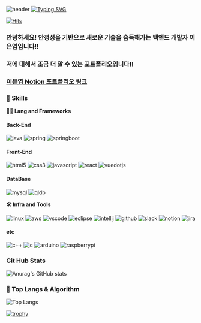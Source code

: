 ![header](https://capsule-render.vercel.app/api?type=waving&color=6994CDEE&text=&animation=twinkling&height=80)
[![Typing SVG](https://readme-typing-svg.demolab.com?font=Alkatra&weight=500&size=45&duration=3500&pause=3&color=6994CDEE&center=false&vCenter=false&multiline=true&repeat=true&width=1000&height=100&lines=Welcome+to+Eunyeop's+GitHub!👋)](https://git.io/typing-svg)

[![Hits](https://hits.seeyoufarm.com/api/count/incr/badge.svg?url=https%3A%2F%2Fgithub.com%2FShinChanCoding%2Fhit-counter&count_bg=%2379C83D&title_bg=%231B1919&icon=spring.svg&icon_color=%2309D61D&title=hits&edge_flat=false)](https://hits.seeyoufarm.com)

### 안녕하세요! 안정성을 기반으로 새로운 기술을 습득해가는 백엔드 개발자 이은엽입니다!!

### 저에 대해서 조금 더 알 수 있는 포트폴리오입니다!!


### [이은엽 Notion 포트폴리오 링크](https://glistening-tick-fe0.notion.site/1a83ffdc51494c7db90ee6e2d40c8e89?pvs=4)

### 🦾 Skills
**🧑‍💻 Lang and Frameworks**
#### Back-End
![java](https://img.shields.io/badge/java-ffffff.svg?&style=for-the-badge&logo=openjdk&logoColor=black)
![spring](https://img.shields.io/badge/spring-6DB33F.svg?&style=for-the-badge&logo=spring&logoColor=white)
![springboot](https://img.shields.io/badge/springboot-6DB33F.svg?&style=for-the-badge&logo=springboot&logoColor=white)
#### Front-End
![html5](https://img.shields.io/badge/html5-E34F26.svg?&style=for-the-badge&logo=html5&logoColor=white)
![css3](https://img.shields.io/badge/css3-1572B6.svg?&style=for-the-badge&logo=css3&logoColor=white)
![javascript](https://img.shields.io/badge/javascript-F7DF1E.svg?&style=for-the-badge&logo=javascript&logoColor=white)
![react](https://img.shields.io/badge/react-61DAFB.svg?&style=for-the-badge&logo=react&logoColor=white)
![vuedotjs](https://img.shields.io/badge/vue.js-4FC08D.svg?&style=for-the-badge&logo=vuedotjs&logoColor=white)
<!-- Oracle의 요청으로 Java 로고가 Simple Icons에서 삭제되었기에 대신 OpenJDK의 로고를 사용 -->
#### DataBase
![mysql](https://img.shields.io/badge/mysql-4479A1.svg?&style=for-the-badge&logo=mysql&logoColor=white)
![qldb](https://img.shields.io/badge/qldb-232F3E.svg?&style=for-the-badge&logo=amazonaws&logoColor=white)

**🛠️ Infra and Tools**

![linux](https://img.shields.io/badge/linux-FCC624.svg?&style=for-the-badge&logo=linux&logoColor=white)
![aws](https://img.shields.io/badge/aws-232F3E.svg?&style=for-the-badge&logo=amazonaws&logoColor=white)
![vscode](https://img.shields.io/badge/vscode-007ACC.svg?&style=for-the-badge&logo=visualstudiocode&logoColor=white)
![eclipse](https://img.shields.io/badge/eclipse-2C2255.svg?&style=for-the-badge&logo=eclipseide&logoColor=white)
![intellij](https://img.shields.io/badge/intellij-000000.svg?&style=for-the-badge&logo=intellijidea&logoColor=white)
![github](https://img.shields.io/badge/github-181717.svg?&style=for-the-badge&logo=github&logoColor=white)
![slack](https://img.shields.io/badge/slack-4A154B.svg?&style=for-the-badge&logo=slack&logoColor=white)
![notion](https://img.shields.io/badge/notion-000000.svg?&style=for-the-badge&logo=notion&logoColor=white)
![jira](https://img.shields.io/badge/jira-0052CC.svg?&style=for-the-badge&logo=jira&logoColor=white)

#### etc
![c++](https://img.shields.io/badge/c++-00599C?style=for-the-badge&logo=c%2B%2B&logoColor=white)
![c](https://img.shields.io/badge/c-A8B9CC.svg?&style=for-the-badge&logo=c&logoColor=white)
![arduino](https://img.shields.io/badge/arduino-00878F.svg?&style=for-the-badge&logo=arduino&logoColor=white)
![raspberrypi](https://img.shields.io/badge/raspberrypi-A22846.svg?&style=for-the-badge&logo=raspberrypi&logoColor=white)



### Git Hub Stats

![Anurag's GitHub stats](https://github-readme-stats-zeta-henna-95.vercel.app/api?username=ShinChanCoding&show_icons=true?username=ShinChanCoding&count_private=true)

### 🚌 Top Langs & Algorithm

![Top Langs](https://github-readme-stats.vercel.app/api/top-langs/?username=ShinChanCoding&layout=compact)

[![trophy](https://github-profile-trophy.vercel.app/?username=ShinChanCoding&theme=flat&column=7)](https://github.com/ShinChanCoding/github-profile-trophy)
